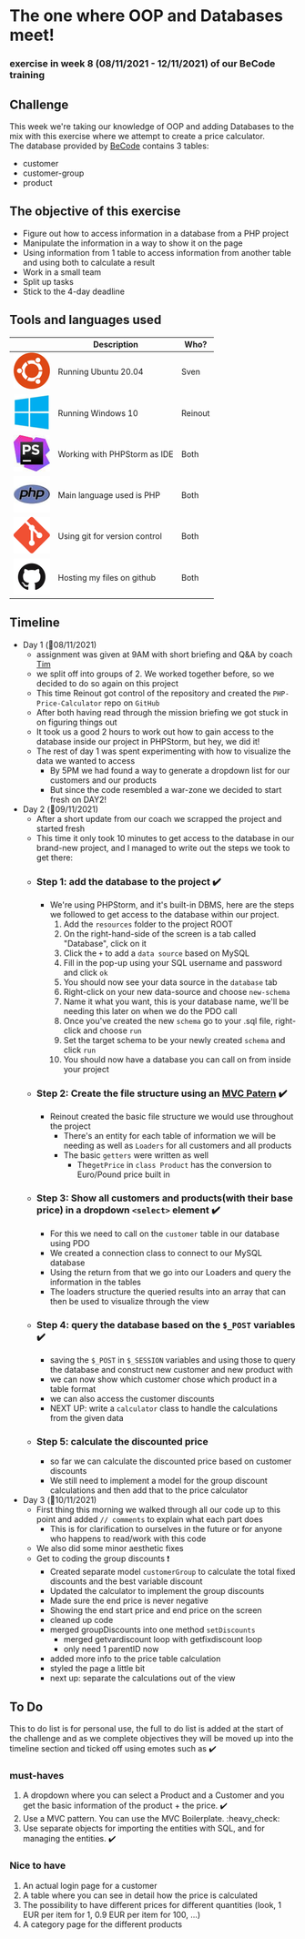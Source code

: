 # The one where OOP and Databases meet!
### exercise in week 8 (08/11/2021 - 12/11/2021) of our BeCode training
## Challenge
This week we're taking our knowledge of OOP and adding Databases to the mix with this exercise where we attempt to create a price calculator.  
The database provided by [BeCode](https://github.com/becodeorg/ANT-Lamarr-5.34/tree/main/2.The-Hill/php/6.oop-pricecalculator) contains 3 tables:
* customer
* customer-group
* product

## The objective of this exercise

* Figure out how to access information in a database from a PHP project
* Manipulate the information in a way to show it on the page
* Using information from 1 table to access information from another table and using both to calculate a result
* Work in a small team
* Split up tasks
* Stick to the 4-day deadline

## Tools and languages used

|  | Description | Who? |
| ----------- | ----------- |----------|
| ![ubuntu](IMG/ubuntu-logo.png) | Running Ubuntu 20.04 | Sven|
| ![windows10](IMG/windows-10-logo.png) | Running Windows 10 | Reinout |
| ![php-storm](IMG/phpstorm-logo.jpeg) | Working with PHPStorm as IDE | Both |
| ![php](IMG/php-logo.jpg) | Main language used is PHP | Both |
| ![git](IMG/git-logo.png) | Using git for version control | Both |
| ![github](IMG/github-logo.png) | Hosting my files on github | Both |

## Timeline

* Day 1 (:date:08/11/2021)
    * assignment was given at 9AM with short briefing and Q&A by coach [Tim](https://github.com/Timmeahj)
    * we split off into groups of 2. We worked together before, so we decided to do so again on this project
    * This time Reinout got control of the repository and created the `PHP-Price-Calculator` repo on `GitHub`
    * After both having read through the mission briefing we got stuck in on figuring things out
    * It took us a good 2 hours to work out how to gain access to the database inside our project in PHPStorm, but hey, we did it!
    * The rest of day 1 was spent experimenting with how to visualize the data we wanted to access
      * By 5PM we had found a way to generate a dropdown list for our customers and our products
      * But since the code resembled a war-zone we decided to start fresh on DAY2!
* Day 2 (:date:09/11/2021)
    * After a short update from our coach we scrapped the project and started fresh
    * This time it only took 10 minutes to get access to the database in our brand-new project, and I managed to write out the steps we took to get there:
    * ### Step 1: add the database to the project :heavy_check_mark:
      * We're using PHPStorm, and it's built-in DBMS, here are the steps we followed to get access to the database within our project.
        1. Add the `resources` folder to the project ROOT
        2. On the right-hand-side of the screen is a tab called "Database", click on it
        3. Click the `+` to add a `data source` based on MySQL
        4. Fill in the pop-up using your SQL username and password and click `ok`
        5. You should now see your data source in the `database` tab
        6. Right-click on your new data-source and choose `new-schema`
        7. Name it what you want, this is your database name, we'll be needing this later on when we do the PDO call
        8. Once you've created the new `schema` go to your .sql file, right-click and choose `run`
        9. Set the target schema to be your newly created `schema` and click `run`
        10. You should now have a database you can call on from inside your project
    * ### Step 2: Create the file structure using an [MVC Patern](https://en.wikipedia.org/wiki/Model%E2%80%93view%E2%80%93controller) :heavy_check_mark:
      * Reinout created the basic file structure we would use throughout the project
        * There's an entity for each table of information we will be needing as well as `Loaders` for all customers and all products
        * The basic `getters` were written as well
          * The`getPrice` in `class Product` has the conversion to Euro/Pound price built in
    * ### Step 3: Show all customers and products(with their base price) in a dropdown `<select>` element :heavy_check_mark:
      * For this we need to call on the `customer` table in our database using PDO
      * We created a connection class to connect to our MySQL database
      * Using the return from that we go into our Loaders and query the information in the tables
      * The loaders structure the queried results into an array that can then be used to visualize through the view
    * ### Step 4: query the database based on the `$_POST` variables :heavy_check_mark:
      * saving the `$_POST` in `$_SESSION` variables and using those to query the database and construct new customer and new product with
      * we can now show which customer chose which product in a table format
      * we can also access the customer discounts
      * NEXT UP: write a `calculator` class to handle the calculations from the given data
    * ### Step 5: calculate the discounted price
      * so far we can calculate the discounted price based on customer discounts
      * We still need to implement a model for the group discount calculations and then add that to the price calculator
* Day 3 (:date:10/11/2021)
  * First thing this morning we walked through all our code up to this point and added `// comments` to explain what each part does
    * This is for clarification to ourselves in the future or for anyone who happens to read/work with this code
  * We also did some minor aesthetic fixes
  * Get to coding the group discounts :exclamation:
    * Created separate model `customerGroup` to calculate the total fixed discounts and the best variable discount
    * Updated the calculator to implement the group discounts
    * Made sure the end price is never negative
    * Showing the end start price and end price on the screen
    * cleaned up code
    * merged groupDiscounts into one method `setDiscounts`
      * merged getvardiscount loop with getfixdiscount loop
      * only need 1 parentID now
    * added more info to the price table calculation
    * styled the page a little bit
    * next up: separate the calculations out of the view
    


## To Do

This to do list is for personal use, the full to do list is added at the start of the challenge and as we complete
objectives they will be moved up into the timeline section and ticked off using emotes such as :heavy_check_mark:

### must-haves
1. A dropdown where you can select a Product and a Customer and you get the basic information of the product + the price. :heavy_check_mark:
2. Use a MVC pattern. You can use the MVC Boilerplate. :heavy_check:
3. Use separate objects for importing the entities with SQL, and for managing the entities. :heavy_check_mark:

### Nice to have
1. An actual login page for a customer
2. A table where you can see in detail how the price is calculated
3. The possibility to have different prices for different quantities (look, 1 EUR per item for 1, 0.9 EUR per item for 100, ...)
4. A category page for the different products